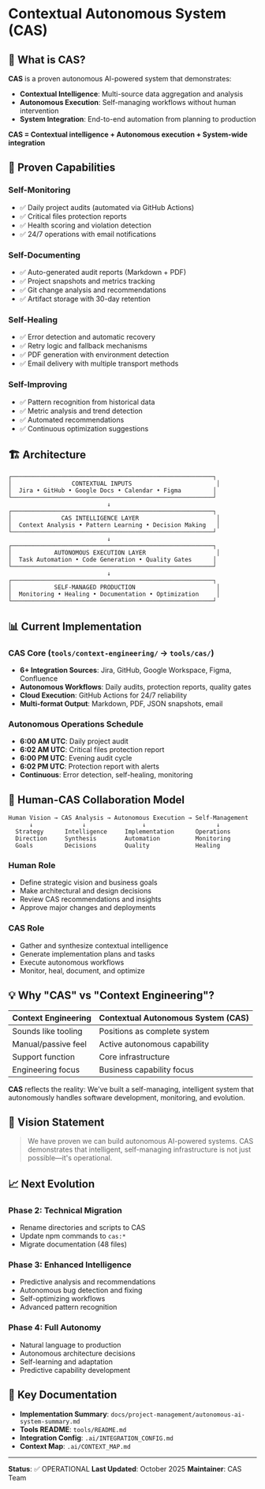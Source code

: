 # Contextual Autonomous System (CAS)

## 🎯 What is CAS?

**CAS** is a proven autonomous AI-powered system that demonstrates:
- **Contextual Intelligence**: Multi-source data aggregation and analysis
- **Autonomous Execution**: Self-managing workflows without human intervention
- **System Integration**: End-to-end automation from planning to production

**CAS = Contextual intelligence + Autonomous execution + System-wide integration**

## 🚀 Proven Capabilities

### Self-Monitoring
- ✅ Daily project audits (automated via GitHub Actions)
- ✅ Critical files protection reports
- ✅ Health scoring and violation detection
- ✅ 24/7 operations with email notifications

### Self-Documenting
- ✅ Auto-generated audit reports (Markdown + PDF)
- ✅ Project snapshots and metrics tracking
- ✅ Git change analysis and recommendations
- ✅ Artifact storage with 30-day retention

### Self-Healing
- ✅ Error detection and automatic recovery
- ✅ Retry logic and fallback mechanisms
- ✅ PDF generation with environment detection
- ✅ Email delivery with multiple transport methods

### Self-Improving
- ✅ Pattern recognition from historical data
- ✅ Metric analysis and trend detection
- ✅ Automated recommendations
- ✅ Continuous optimization suggestions

## 🏗️ Architecture

```
┌─────────────────────────────────────────────────────────┐
│                 CONTEXTUAL INPUTS                        │
│  Jira • GitHub • Google Docs • Calendar • Figma         │
└─────────────────────────────────────────────────────────┘
                            ↓
┌─────────────────────────────────────────────────────────┐
│              CAS INTELLIGENCE LAYER                      │
│  Context Analysis • Pattern Learning • Decision Making   │
└─────────────────────────────────────────────────────────┘
                            ↓
┌─────────────────────────────────────────────────────────┐
│            AUTONOMOUS EXECUTION LAYER                    │
│  Task Automation • Code Generation • Quality Gates      │
└─────────────────────────────────────────────────────────┘
                            ↓
┌─────────────────────────────────────────────────────────┐
│            SELF-MANAGED PRODUCTION                       │
│  Monitoring • Healing • Documentation • Optimization     │
└─────────────────────────────────────────────────────────┘
```

## 📊 Current Implementation

### CAS Core (`tools/context-engineering/` → `tools/cas/`)
- **6+ Integration Sources**: Jira, GitHub, Google Workspace, Figma, Confluence
- **Autonomous Workflows**: Daily audits, protection reports, quality gates
- **Cloud Execution**: GitHub Actions for 24/7 reliability
- **Multi-format Output**: Markdown, PDF, JSON snapshots, email

### Autonomous Operations Schedule
- **6:00 AM UTC**: Daily project audit
- **6:02 AM UTC**: Critical files protection report
- **6:00 PM UTC**: Evening audit cycle
- **6:02 PM UTC**: Protection report with alerts
- **Continuous**: Error detection, self-healing, monitoring

## 🔄 Human-CAS Collaboration Model

```
Human Vision → CAS Analysis → Autonomous Execution → Self-Management
      ↓              ↓                ↓                    ↓
  Strategy      Intelligence     Implementation      Operations
  Direction     Synthesis        Automation          Monitoring
  Goals         Decisions        Quality             Healing
```

### Human Role
- Define strategic vision and business goals
- Make architectural and design decisions
- Review CAS recommendations and insights
- Approve major changes and deployments

### CAS Role
- Gather and synthesize contextual intelligence
- Generate implementation plans and tasks
- Execute autonomous workflows
- Monitor, heal, document, and optimize

## 💡 Why "CAS" vs "Context Engineering"?

| Context Engineering | Contextual Autonomous System (CAS) |
|--------------------|------------------------------------|
| Sounds like tooling | Positions as complete system |
| Manual/passive feel | Active autonomous capability |
| Support function | Core infrastructure |
| Engineering focus | Business capability focus |

**CAS** reflects the reality: We've built a self-managing, intelligent system that autonomously handles software development, monitoring, and evolution.

## 🎯 Vision Statement

> We have proven we can build autonomous AI-powered systems. CAS demonstrates that intelligent, self-managing infrastructure is not just possible—it's operational.

## 📈 Next Evolution

### Phase 2: Technical Migration
- Rename directories and scripts to CAS
- Update npm commands to `cas:*`
- Migrate documentation (48 files)

### Phase 3: Enhanced Intelligence
- Predictive analysis and recommendations
- Autonomous bug detection and fixing
- Self-optimizing workflows
- Advanced pattern recognition

### Phase 4: Full Autonomy
- Natural language to production
- Autonomous architecture decisions
- Self-learning and adaptation
- Predictive capability development

## 🔗 Key Documentation

- **Implementation Summary**: `docs/project-management/autonomous-ai-system-summary.md`
- **Tools README**: `tools/README.md`
- **Integration Config**: `.ai/INTEGRATION_CONFIG.md`
- **Context Map**: `.ai/CONTEXT_MAP.md`

---

**Status**: ✅ OPERATIONAL
**Last Updated**: October 2025
**Maintainer**: CAS Team
